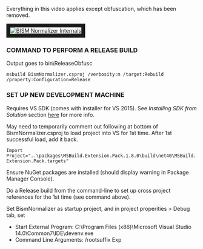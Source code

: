 Everything in this video applies except obfuscation, which has been removed.

<a href="http://www.youtube.com/watch?feature=player_embedded&v=r3eGK-dSYuw" target="_blank"><img src="http://img.youtube.com/vi/r3eGK-dSYuw/0.jpg" alt="BISM Normalizer Internals" border="10" /></a>

### COMMAND TO PERFORM A RELEASE BUILD

Output goes to bin\ReleaseObfusc

`msbuild BismNormalizer.csproj /verbosity:m /target:Rebuild /property:Configuration=Release`

### SET UP NEW DEVELOPMENT MACHINE

Requires VS SDK (comes with installer for VS 2015). See _Installing SDK from Solution_ section [here](https://msdn.microsoft.com/en-us/library/mt683786.aspx) for more info.

May need to temporarily comment out following at bottom of BismNormalizer.csproj to load project into VS for 1st time. After 1st successful load, add it back.

`Import Project="..\packages\MSBuild.Extension.Pack.1.8.0\build\net40\MSBuild.Extension.Pack.targets"`

Ensure NuGet packages are installed (should display warning in Package Manager Console).

Do a Release build from the command-line to set up cross project references for the 1st time (see command above).

Set BismNormalizer as startup project, and in project properities > Debug tab, set
* Start External Program: C:\Program Files (x86)\Microsoft Visual Studio 14.0\Common7\IDE\devenv.exe
* Command Line Arguments: /rootsuffix Exp
